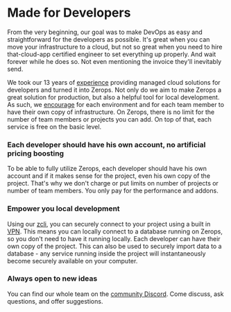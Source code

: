 # Made for Developers

From the very beginning, our goal was to make DevOps as easy and straightforward for the developers as possible. It's great when you can move your infrastructure to a cloud, but not so great when you need to hire that-cloud-app certified engineer to set everything up properly. And wait forever while he does so. Not even mentioning the invoice they'll inevitably send.

We took our 13 years of [experience](https://vshosting.eu/about) providing managed cloud solutions for developers and turned it into Zerops. Not only do we aim to make Zerops a great solution for production, but also a helpful tool for local development. As such, we [encourage](/documentation/overview/made-for-developers.html#each-developer-should-have-his-own-account-no-artificial-pricing-boosting) for each environment and for each team member to have their own copy of infrastructure. On Zerops, there is no limit for the number of team members or projects you can add. On top of that, each service is free on the basic level.

### Each developer should have his own account, no artificial pricing boosting

To be able to fully utilize Zerops, each developer should have his own account and if it makes sense for the project, even his own copy of the project. That's why we don't charge or put limits on number of projects or number of team members. You only pay for the performance and addons.

### Empower you local development

Using our [zcli](/documentation/cli/installation-authorization.html#installation), you can securely connect to your project using a built in [VPN](/documentation/cli/vpn.html). This means you can locally connect to a database running on Zerops, so you don't need to have it running locally. Each developer can have their own copy of the project. This can also be used to securely import data to a database - any service running inside the project will instantaneously become securely available on your computer.

### Always open to new ideas

You can find our whole team on the [community Discord](https://discord.gg/WDvCZ54). Come discuss, ask questions, and offer suggestions.

